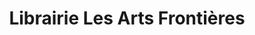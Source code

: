 ---
title: "Librairie Les Arts Frontières"
url: /saint-genis-pouilly/librairie-les-arts-frontieres/
shop: livres
---